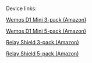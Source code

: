 Device links:

[Wemos D1 Mini 3-pack (Amazon)](https://www.amazon.com/gp/product/B076F53B6S/ref=as_li_tl?ie=UTF8&tag=mjoshd-20&camp=1789&creative=9325&linkCode=as2&creativeASIN=B076F53B6S&linkId=727542b63d6b275fe290473134774b9f)

[Wemos D1 Mini 5-pack (Amazon)](https://www.amazon.com/gp/product/B076F52NQD/ref=as_li_tl?ie=UTF8&tag=mjoshd-20&camp=1789&creative=9325&linkCode=as2&creativeASIN=B076F52NQD&linkId=45f88f48798d7f32531af6235702b5dd)

[Relay Shield 3-pack (Amazon)](https://www.amazon.com/gp/product/B01NACU547/ref=as_li_tl?ie=UTF8&tag=mjoshd-20&camp=1789&creative=9325&linkCode=as2&creativeASIN=B01NACU547&linkId=0ee7d1fa59ef318a0e15192d494db536)

[Relay Shield 5-pack (Amazon)](https://www.amazon.com/gp/product/B07FDTPYYD/ref=as_li_tl?ie=UTF8&tag=mjoshd-20&camp=1789&creative=9325&linkCode=as2&creativeASIN=B07FDTPYYD&linkId=de1e5dc734a166576f411e059663e916)

